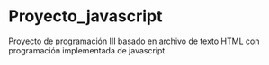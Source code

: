# Proyecto_javascript
Proyecto de programación III basado en archivo de texto HTML con programación implementada de javascript. 
